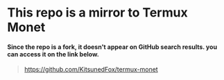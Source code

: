 # This repo is a mirror to Termux Monet
#### Since the repo is a fork, it doesn't appear on GitHub search results. you can access it on the link below.
> https://github.com/KitsunedFox/termux-monet
